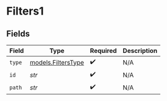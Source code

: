 # Filters1


## Fields

| Field                                          | Type                                           | Required                                       | Description                                    |
| ---------------------------------------------- | ---------------------------------------------- | ---------------------------------------------- | ---------------------------------------------- |
| `type`                                         | [models.FiltersType](../models/filterstype.md) | :heavy_check_mark:                             | N/A                                            |
| `id`                                           | *str*                                          | :heavy_check_mark:                             | N/A                                            |
| `path`                                         | *str*                                          | :heavy_check_mark:                             | N/A                                            |